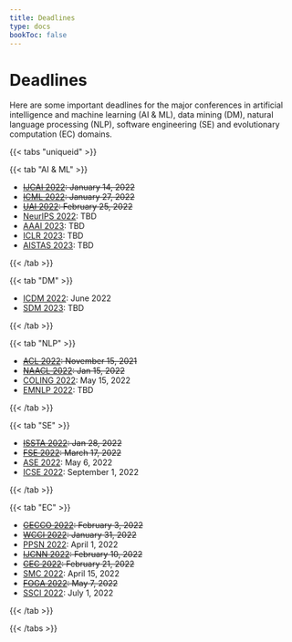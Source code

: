 ```yaml
---
title: Deadlines
type: docs
bookToc: false
---
```


# Deadlines

Here are some important deadlines for the major conferences in artificial intelligence and machine learning (AI & ML), data mining (DM), natural language processing (NLP), software engineering (SE) and evolutionary computation (EC) domains.

{{< tabs "uniqueid" >}}

{{< tab "AI & ML" >}}

- ~~[IJCAI 2022](https://ijcai-22.org/): January 14, 2022~~
- ~~[ICML 2022](https://icml.cc/Conferences/2022): January 27, 2022~~
- ~~[UAI 2022](https://auai.org/uai2022/): February 25, 2022~~
- [NeurIPS 2022](https://nips.cc/): TBD
- [AAAI 2023](https://www.aaai.org/): TBD
- [ICLR 2023](https://iclr.cc/): TBD
- [AISTAS 2023](https://aistats.org/): TBD

{{< /tab >}}

{{< tab "DM" >}}

- [ICDM 2022](https://icdm22.cse.usf.edu/index.html): June 2022
- [SDM 2023](https://www.siam.org/conferences/cm/conference/sdm21): TBD

{{< /tab >}}

{{< tab "NLP" >}}

- ~~[ACL 2022](https://www.2022.aclweb.org/): November 15, 2021~~
- ~~[NAACL 2022](https://2022.naacl.org/): Jan 15, 2022~~
- [COLING 2022](https://coling2022.org/): May 15, 2022
- [EMNLP 2022](): TBD

{{< /tab >}}

{{< tab "SE" >}}

- ~~[ISSTA 2022](https://conf.researchr.org/home/issta-2022): Jan 28, 2022~~
- ~~[FSE 2022](https://2022.esec-fse.org/): March 17, 2022~~
- [ASE 2022](https://conf.researchr.org/home/ase-2022): May 6, 2022
- [ICSE 2022](https://conf.researchr.org/home/icse-2023): September 1, 2022

{{< /tab >}}

{{< tab "EC" >}}

- ~~[GECCO 2022](https://gecco-2022.sigevo.org/HomePage): February 3, 2022~~
- ~~[WCCI 2022](https://wcci2022.org/): January 31, 2022~~
- [PPSN 2022](https://ppsn2022.cs.tu-dortmund.de/): April 1, 2022
- ~~[IJCNN 2022](https://www.ijcnn.org/): February 10, 2022~~
- ~~[CEC 2022](https://cec2021.mini.pw.edu.pl/en/important-dates): February 21, 2022~~
- [SMC 2022](http://ieeesmc2022.org/): April 15, 2022
- ~~[FOGA 2022](https://www.fhv.at/foga2021/): May 7, 2022~~
- [SSCI 2022](https://attend.ieee.org/ssci-2022/): July 1, 2022

{{< /tab >}}

{{< /tabs >}}
